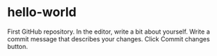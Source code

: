 # hello-world
First GitHub repository.
In the editor, write a bit about yourself.
Write a commit message that describes your changes.
Click Commit changes button.
